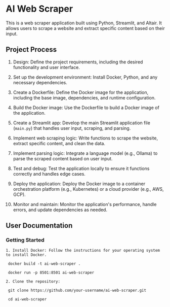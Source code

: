 # AI Web Scraper

This is a web scraper application built using Python, Streamlit, and Altair. It allows users to scrape a website and extract specific content based on their input.

## Project Process

1. Design: Define the project requirements, including the desired functionality and user interface.

2. Set up the development environment: Install Docker, Python, and any necessary dependencies.

3. Create a Dockerfile: Define the Docker image for the application, including the base image, dependencies, and runtime configuration.

4. Build the Docker image: Use the Dockerfile to build a Docker image of the application.

5. Create a Streamlit app: Develop the main Streamlit application file (`main.py`) that handles user input, scraping, and parsing.

6. Implement web scraping logic: Write functions to scrape the website, extract specific content, and clean the data.

7. Implement parsing logic: Integrate a language model (e.g., Ollama) to parse the scraped content based on user input.

8. Test and debug: Test the application locally to ensure it functions correctly and handles edge cases.

9. Deploy the application: Deploy the Docker image to a container orchestration platform (e.g., Kubernetes) or a cloud provider (e.g., AWS, GCP).

10. Monitor and maintain: Monitor the application's performance, handle errors, and update dependencies as needed.

## User Documentation

### Getting Started

``` 
1. Install Docker: Follow the instructions for your operating system to install Docker.

 docker build -t ai-web-scraper .

 docker run -p 8501:8501 ai-web-scraper

2. Clone the repository:

 git clone https://github.com/your-username/ai-web-scraper.git

 cd ai-web-scraper